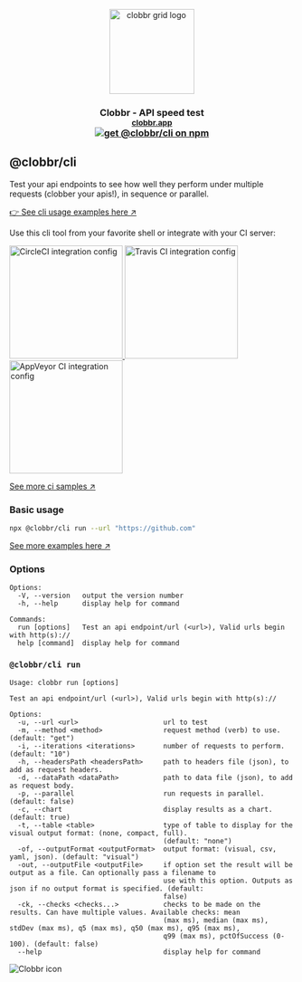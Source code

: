 <p align="center">
  <img witdh="150px" height="150px" alt="clobbr grid logo" src="https://user-images.githubusercontent.com/1515742/80861783-dcfcc400-8c70-11ea-89c6-671dbdff6f33.png" />

  <h3 align="center">
    Clobbr - API speed test <br/>
    <small><a href="https://clobbr.app">clobbr.app</a></small> <br/>
    <a href="https://www.npmjs.com/package/@clobbr/cli" target="_blank">
      <img src="https://img.shields.io/npm/v/@clobbr/cli?label=npm&style=flat" alt="get @clobbr/cli on npm">
    </a>
  </h3>
</p>

## @clobbr/cli

Test your api endpoints to see how well they perform under multiple requests (clobber your apis!), in sequence or parallel.

[👉 See cli usage examples here ↗️](https://github.com/parsecph/clobbr/blob/master/README.md#usage-examples-for-the-cli)


Use this cli tool from your favorite shell or integrate with your CI server:

<a href="https://app.circleci.com/pipelines/github/parsecph/clobbr-ci?branch=main">
  <img width="200px" alt="CircleCI integration config" src="https://user-images.githubusercontent.com/1515742/189537171-4a064b0d-3db9-4016-9baf-f6b6ac49f45d.png">
</a>

<a href="https://app.travis-ci.com/github/parsecph/clobbr-ci">
  <img width="200px" alt="Travis CI integration config" src="https://user-images.githubusercontent.com/1515742/189537172-c4e01aaf-16f2-499f-92d5-924c82a44540.png">
</a>

<a href="https://ci.appveyor.com/project/dandaniel/clobbr-ci">
  <img width="200px" alt="AppVeyor CI integration config" src="https://user-images.githubusercontent.com/1515742/189537169-1b6b812a-9830-4573-955d-b25ccec27e08.png">
</a>

[See more ci samples ↗️](https://github.com/parsecph/clobbr-ci)

### Basic usage

```bash
npx @clobbr/cli run --url "https://github.com"
```

[See more examples here ↗️](https://github.com/parsecph/clobbr/blob/master/README.md#usage-examples-for-the-cli)


### Options

```
Options:
  -V, --version   output the version number
  -h, --help      display help for command

Commands:
  run [options]   Test an api endpoint/url (<url>), Valid urls begin with http(s)://
  help [command]  display help for command
```

### `@clobbr/cli run`

```
Usage: clobbr run [options]

Test an api endpoint/url (<url>), Valid urls begin with http(s)://

Options:
  -u, --url <url>                     url to test
  -m, --method <method>               request method (verb) to use. (default: "get")
  -i, --iterations <iterations>       number of requests to perform. (default: "10")
  -h, --headersPath <headersPath>     path to headers file (json), to add as request headers.
  -d, --dataPath <dataPath>           path to data file (json), to add as request body.
  -p, --parallel                      run requests in parallel. (default: false)
  -c, --chart                         display results as a chart. (default: true)
  -t, --table <table>                 type of table to display for the visual output format: (none, compact, full).
                                      (default: "none")
  -of, --outputFormat <outputFormat>  output format: (visual, csv, yaml, json). (default: "visual")
  -out, --outputFile <outputFile>     if option set the result will be output as a file. Can optionally pass a filename to
                                      use with this option. Outputs as json if no output format is specified. (default:
                                      false)
  -ck, --checks <checks...>           checks to be made on the results. Can have multiple values. Available checks: mean
                                      (max ms), median (max ms), stdDev (max ms), q5 (max ms), q50 (max ms), q95 (max ms),
                                      q99 (max ms), pctOfSuccess (0-100). (default: false)
  --help                              display help for command
```

![Clobbr icon](https://user-images.githubusercontent.com/1515742/80861773-da9a6a00-8c70-11ea-9671-77e1bb2dea04.png)

